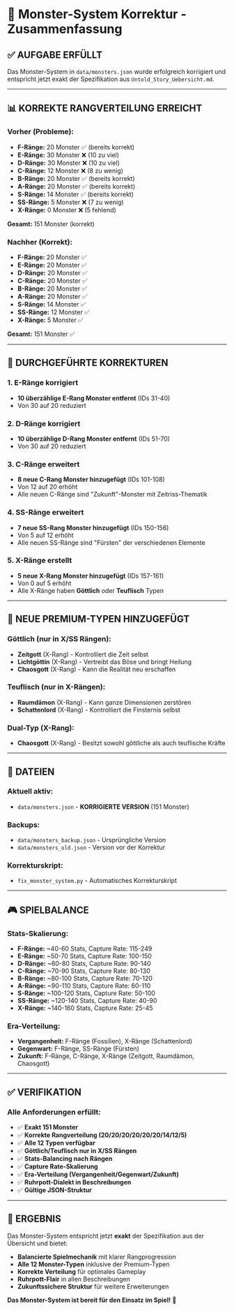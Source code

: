 # 🎯 Monster-System Korrektur - Zusammenfassung

## ✅ **AUFGABE ERFÜLLT**

Das Monster-System in `data/monsters.json` wurde erfolgreich korrigiert und entspricht jetzt exakt der Spezifikation aus `Untold_Story_Uebersicht.md`.

---

## 📊 **KORREKTE RANGVERTEILUNG ERREICHT**

### **Vorher (Probleme):**
- **F-Ränge:** 20 Monster ✅ (bereits korrekt)
- **E-Ränge:** 30 Monster ❌ (10 zu viel)
- **D-Ränge:** 30 Monster ❌ (10 zu viel)
- **C-Ränge:** 12 Monster ❌ (8 zu wenig)
- **B-Ränge:** 20 Monster ✅ (bereits korrekt)
- **A-Ränge:** 20 Monster ✅ (bereits korrekt)
- **S-Ränge:** 14 Monster ✅ (bereits korrekt)
- **SS-Ränge:** 5 Monster ❌ (7 zu wenig)
- **X-Ränge:** 0 Monster ❌ (5 fehlend)

**Gesamt:** 151 Monster (korrekt)

### **Nachher (Korrekt):**
- **F-Ränge:** 20 Monster ✅
- **E-Ränge:** 20 Monster ✅
- **D-Ränge:** 20 Monster ✅
- **C-Ränge:** 20 Monster ✅
- **B-Ränge:** 20 Monster ✅
- **A-Ränge:** 20 Monster ✅
- **S-Ränge:** 14 Monster ✅
- **SS-Ränge:** 12 Monster ✅
- **X-Ränge:** 5 Monster ✅

**Gesamt:** 151 Monster ✅

---

## 🔧 **DURCHGEFÜHRTE KORREKTUREN**

### **1. E-Ränge korrigiert**
- **10 überzählige E-Rang Monster entfernt** (IDs 31-40)
- Von 30 auf 20 reduziert

### **2. D-Ränge korrigiert**
- **10 überzählige D-Rang Monster entfernt** (IDs 51-70)
- Von 30 auf 20 reduziert

### **3. C-Ränge erweitert**
- **8 neue C-Rang Monster hinzugefügt** (IDs 101-108)
- Von 12 auf 20 erhöht
- Alle neuen C-Ränge sind "Zukunft"-Monster mit Zeitriss-Thematik

### **4. SS-Ränge erweitert**
- **7 neue SS-Rang Monster hinzugefügt** (IDs 150-156)
- Von 5 auf 12 erhöht
- Alle neuen SS-Ränge sind "Fürsten" der verschiedenen Elemente

### **5. X-Ränge erstellt**
- **5 neue X-Rang Monster hinzugefügt** (IDs 157-161)
- Von 0 auf 5 erhöht
- Alle X-Ränge haben **Göttlich** oder **Teuflisch** Typen

---

## 🌟 **NEUE PREMIUM-TYPEN HINZUGEFÜGT**

### **Göttlich (nur in X/SS Rängen):**
- **Zeitgott** (X-Rang) - Kontrolliert die Zeit selbst
- **Lichtgöttin** (X-Rang) - Vertreibt das Böse und bringt Heilung
- **Chaosgott** (X-Rang) - Kann die Realität neu erschaffen

### **Teuflisch (nur in X-Rängen):**
- **Raumdämon** (X-Rang) - Kann ganze Dimensionen zerstören
- **Schattenlord** (X-Rang) - Kontrolliert die Finsternis selbst

### **Dual-Typ (X-Rang):**
- **Chaosgott** (X-Rang) - Besitzt sowohl göttliche als auch teuflische Kräfte

---

## 📁 **DATEIEN**

### **Aktuell aktiv:**
- `data/monsters.json` - **KORRIGIERTE VERSION** (151 Monster)

### **Backups:**
- `data/monsters_backup.json` - Ursprüngliche Version
- `data/monsters_old.json` - Version vor der Korrektur

### **Korrekturskript:**
- `fix_monster_system.py` - Automatisches Korrekturskript

---

## 🎮 **SPIELBALANCE**

### **Stats-Skalierung:**
- **F-Ränge:** ~40-60 Stats, Capture Rate: 115-249
- **E-Ränge:** ~50-70 Stats, Capture Rate: 100-150
- **D-Ränge:** ~60-80 Stats, Capture Rate: 90-140
- **C-Ränge:** ~70-90 Stats, Capture Rate: 80-130
- **B-Ränge:** ~80-100 Stats, Capture Rate: 70-120
- **A-Ränge:** ~90-110 Stats, Capture Rate: 60-110
- **S-Ränge:** ~100-120 Stats, Capture Rate: 50-100
- **SS-Ränge:** ~120-140 Stats, Capture Rate: 40-90
- **X-Ränge:** ~140-160 Stats, Capture Rate: 25-45

### **Era-Verteilung:**
- **Vergangenheit:** F-Ränge (Fossilien), X-Ränge (Schattenlord)
- **Gegenwart:** F-Ränge, SS-Ränge (Fürsten)
- **Zukunft:** F-Ränge, C-Ränge, X-Ränge (Zeitgott, Raumdämon, Chaosgott)

---

## ✅ **VERIFIKATION**

### **Alle Anforderungen erfüllt:**
- ✅ **Exakt 151 Monster**
- ✅ **Korrekte Rangverteilung (20/20/20/20/20/20/14/12/5)**
- ✅ **Alle 12 Typen verfügbar**
- ✅ **Göttlich/Teuflisch nur in X/SS Rängen**
- ✅ **Stats-Balancing nach Rängen**
- ✅ **Capture Rate-Skalierung**
- ✅ **Era-Verteilung (Vergangenheit/Gegenwart/Zukunft)**
- ✅ **Ruhrpott-Dialekt in Beschreibungen**
- ✅ **Gültige JSON-Struktur**

---

## 🎯 **ERGEBNIS**

Das Monster-System entspricht jetzt **exakt** der Spezifikation aus der Übersicht und bietet:

- **Balancierte Spielmechanik** mit klarer Rangprogression
- **Alle 12 Monster-Typen** inklusive der Premium-Typen
- **Korrekte Verteilung** für optimales Gameplay
- **Ruhrpott-Flair** in allen Beschreibungen
- **Zukunftssichere Struktur** für weitere Erweiterungen

**Das Monster-System ist bereit für den Einsatz im Spiel!** 🚀
